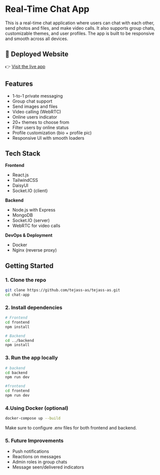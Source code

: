 # Real-Time Chat App

This is a real-time chat application where users can chat with each other, send photos and files, and make video calls. It also supports group chats, customizable themes, and user profiles. The app is built to be responsive and smooth across all devices.

## 🔗 Deployed Website

👉 [Visit the live app](http://chatify-se-ii.onrender.com/)

## Features

- 1-to-1 private messaging  
- Group chat support  
- Send images and files  
- Video calling (WebRTC)  
- Online users indicator  
- 20+ themes to choose from  
- Filter users by online status  
- Profile customization (bio + profile pic)  
- Responsive UI with smooth loaders  

## Tech Stack

**Frontend**  
- React.js  
- TailwindCSS  
- DaisyUI  
- Socket.IO (client)

**Backend**  
- Node.js with Express  
- MongoDB  
- Socket.IO (server)  
- WebRTC for video calls

**DevOps & Deployment**  
- Docker  
- Nginx (reverse proxy)

## Getting Started

### 1. Clone the repo

```bash
git clone https://github.com/tejass-as/tejass-as.git
cd chat-app
```

### 2. Install dependencies

```bash
# Frontend
cd frontend
npm install

# Backend
cd ../backend
npm install
```

### 3. Run the app locally

```bash
# backend
cd backend
npm run dev

#frontend
cd frontend
npm run dev
```

### 4.Using Docker (optional)

```bash
docker-compose up --build
```
Make sure to configure .env files for both frontend and backend.

### 5. Future Improvements
- Push notifications
- Reactions on messages
- Admin roles in group chats
- Message seen/delivered indicators
